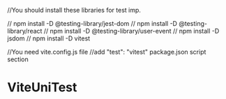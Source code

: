 //You should install these libraries for test imp.

// npm install -D @testing-library/jest-dom
// npm install -D @testing-library/react
// npm install -D @testing-library/user-event
// npm install -D jsdom
// npm install -D vitest

//You need vite.config.js file
//add "test": "vitest" package.json script section
# ViteUniTest
